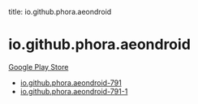 title: io.github.phora.aeondroid
# io.github.phora.aeondroid


[Google Play Store](https://play.google.com/store/apps/details?id=io.github.phora.aeondroid)


* [io.github.phora.aeondroid-791](./io.github.phora.aeondroid-791/)
* [io.github.phora.aeondroid-791-1](./io.github.phora.aeondroid-791-1/)